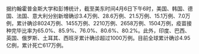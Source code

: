 据约翰霍普金斯大学和彭博统计，截至美东时间4月6日下午6时，美国、韩国、德国、法国、意大利分别新增确诊3.4万例、28.6万例、21.5万例、15.1万例、7.0万例，累计确诊8024万例、1455万例、2210万例、2658万例、1504万例，疫苗接种完毕比率为65.0%、85.9%、76.0%、80.6%、80.2%。此外，印度、巴西、英国、俄罗斯、土耳其、西班牙累计确诊超过1000万例。目前全球累计确诊4.95亿例，累计死亡617万例。